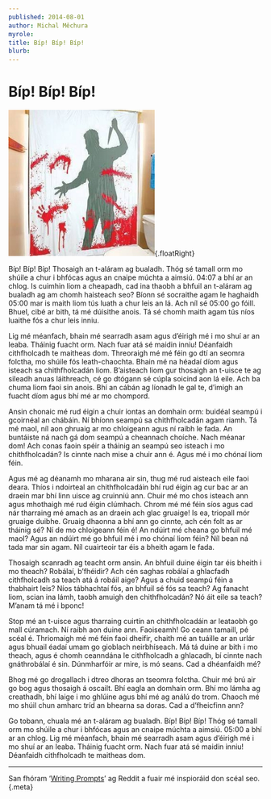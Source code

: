 ```yaml
---
published: 2014-08-01
author: Michal Měchura
myrole:
title: Bíp! Bíp! Bíp!
blurb:
---
```


# Bíp! Bíp! Bíp!

![](shower.jpg){.floatRight}

Bíp! Bíp! Bíp! Thosaigh an t-aláram ag bualadh. Thóg sé tamall orm mo shúile a chur i bhfócas agus an cnaipe múchta a aimsiú. 04:07 a bhí ar an chlog. Is cuimhin liom a cheapadh, cad ina thaobh a bhfuil an t-aláram ag bualadh ag am chomh haisteach seo? Bíonn sé socraithe agam le haghaidh 05:00 mar is maith liom tús luath a chur leis an lá. Ach níl sé 05:00 go fóill. Bhuel, cibé ar bith, tá mé dúisithe anois. Tá sé chomh maith agam tús níos luaithe fós a chur leis inniu.

Lig mé méanfach, bhain mé searradh asam agus d’éirigh mé i mo shuí ar an leaba. Tháinig fuacht orm. Nach fuar atá sé maidin inniu! Déanfaidh cithfholcadh te maitheas dom. Threoraigh mé mé féin go dtí an seomra folctha, mo shúile fós leath-chaochta. Bhain mé na héadaí díom agus isteach sa chithfholcadán liom. B’aisteach liom gur thosaigh an t-uisce te ag sileadh anuas láithreach, cé go dtógann sé cúpla soicind aon lá eile. Ach ba chuma liom faoi sin anois. Bhí an cábán ag líonadh le gal te, d’imigh an fuacht díom agus bhí mé ar mo chompord.

Ansin chonaic mé rud éigin a chuir iontas an domhain orm: buidéal seampú i gcoirnéal an chábáin. Ní bhíonn seampú sa chithfholcadán agam riamh. Tá mé maol, níl aon ghruaig ar mo chloigeann agus ní raibh le fada. An buntáiste ná nach gá dom seampú a cheannach choíche. Nach méanar dom! Ach conas faoin spéir a tháinig an seampú seo isteach i mo chithfholcadán? Is cinnte nach mise a chuir ann é. Agus mé i mo chónaí liom féin.

Agus mé ag déanamh mo mharana air sin, thug mé rud aisteach eile faoi deara. Thíos i ndoirteal an chithfholcadáin bhí rud éigin ag cur bac ar an draein mar bhí linn uisce ag cruinniú ann. Chuir mé mo chos isteach ann agus mhothaigh mé rud éigin clúmhach. Chrom mé mé féin síos agus cad nár tharraing mé amach as an draein ach glac gruaige! Is ea, triopall mór gruaige duibhe. Gruaig dhaonna a bhí ann go cinnte, ach cén folt as ar tháinig sé? Ní de mo chloigeann féin é! An ndúirt mé cheana go bhfuil mé maol? Agus an ndúirt mé go bhfuil mé i mo chónaí liom féin? Níl bean ná tada mar sin agam. Níl cuairteoir tar éis a bheith agam le fada.

Thosaigh scanradh ag teacht orm ansin. An bhfuil duine éigin tar éis bheith i mo theach? Robálaí, b’fhéidir? Ach cén saghas robálaí a ghlacfadh cithfholcadh sa teach atá á robáil aige? Agus a chuid seampú féin a thabhairt leis? Níos tábhachtaí fós, an bhfuil sé fós sa teach? Ag fanacht liom, scian ina lámh, taobh amuigh den chithfholcadán? Nó áit eile sa teach? M’anam tá mé i bponc!

Stop mé an t-uisce agus tharraing cuirtín an chithfholcadáin ar leataobh go mall cúramach. Ní raibh aon duine ann. Faoiseamh! Go ceann tamaill, pé scéal é. Thriomaigh mé mé féin faoi dheifir, chaith mé an tuáille ar an urlár agus bhuail éadaí umam go gioblach neirbhíseach. Má tá duine ar bith i mo theach, agus é chomh ceanndána le cithfholcadh a ghlacadh, bí cinnte nach gnáthrobálaí é sin. Dúnmharfóir ar mire, is mó seans. Cad a dhéanfaidh mé?

Bhog mé go drogallach i dtreo dhoras an tseomra folctha. Chuir mé brú air go bog agus thosaigh á oscailt. Bhí eagla an domhain orm. Bhí mo lámha ag creathadh, bhí laige i mo ghlúine agus bhí mé ag análú do trom. Chaoch mé mo shúil chun amharc tríd an bhearna sa doras. Cad a d’fheicfinn ann?

Go tobann, chuala mé an t-aláram ag bualadh. Bíp! Bíp! Bíp! Thóg sé tamall orm mo shúile a chur i bhfócas agus an cnaipe múchta a aimsiú. 05:00 a bhí ar an chlog. Lig mé méanfach, bhain mé searradh asam agus d’éirigh mé i mo shuí ar an leaba. Tháinig fuacht orm. Nach fuar atá sé maidin inniu! Déanfaidh cithfholcadh te maitheas dom.

---

San fhóram ‘[Writing Prompts](http://www.reddit.com/r/WritingPrompts/)’ ag Reddit a fuair mé inspioráid don scéal seo. {.meta}
